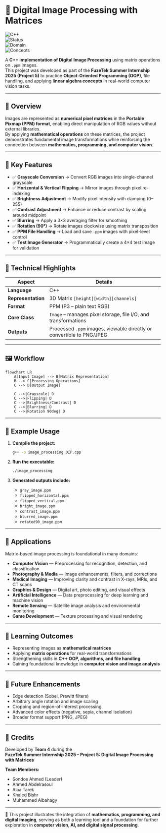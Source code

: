 # 📸 Digital Image Processing with Matrices  

![C++](https://img.shields.io/badge/Language-C++-blue.svg)  
![Status](https://img.shields.io/badge/Status-In_Progress-yellow.svg)  
![Domain](https://img.shields.io/badge/Topic-Computer_Vision-blueviolet.svg)  
![Concepts](https://img.shields.io/badge/Core-Matrix_Operations-white.svg)  

A **C++ implementation of Digital Image Processing** using matrix operations on `.ppm` images.  
This project was developed as part of the **FuzeTek Summer Internship 2025 (Project 5)** to practice **Object-Oriented Programming (OOP)**, file handling, and applying **linear algebra concepts** in real-world computer vision tasks.  

---

## 🔹 Overview  

Images are represented as **numerical pixel matrices** in the **Portable Pixmap (PPM) format**, enabling direct manipulation of RGB values without external libraries.  
By applying **mathematical operations** on these matrices, the project demonstrates fundamental image transformations while reinforcing the connection between **mathematics, programming, and computer vision**.  

---

## 🚀 Key Features  

- ✅ **Grayscale Conversion** → Convert RGB images into single-channel grayscale  
- ✅ **Horizontal & Vertical Flipping** → Mirror images through pixel re-indexing  
- ✅ **Brightness Adjustment** → Modify pixel intensity with clamping (0–255)  
- ✅ **Contrast Adjustment** → Enhance or reduce contrast by scaling around midpoint  
- ✅ **Blurring** → Apply a 3×3 averaging filter for smoothing  
- ✅ **Rotation (90°)** → Rotate images clockwise using matrix transposition  
- ✅ **PPM File Handling** → Load and save `.ppm` images with pixel-level control  
- ✅ **Test Image Generator** → Programmatically create a 4×4 test image for validation  

---

## 📂 Technical Highlights  

| Aspect              | Details |
|---------------------|---------|
| **Language**        | C++ |
| **Representation**  | 3D Matrix `[height][width][channels]` |
| **Format**          | PPM (P3 – plain text RGB) |
| **Core Class**      | `Image` – manages pixel storage, file I/O, and transformations |
| **Outputs**         | Processed `.ppm` images, viewable directly or convertible to PNG/JPEG |

---

## 🖼️ Workflow  

```mermaid
flowchart LR
    A[Input Image] --> B[Matrix Representation]
    B --> C[Processing Operations]
    C --> D[Output Image]

    C -->|Grayscale| D
    C -->|Flipping| D
    C -->|Brightness/Contrast| D
    C -->|Blurring| D
    C -->|Rotation 90deg| D
```

---

## 📖 Example Usage  

1. **Compile the project:**  
   ```bash
   g++ -o image_processing DIP.cpp
   ```  

2. **Run the executable:**  
   ```bash
   ./image_processing
   ```  

3. **Generated outputs include:**  
   - `gray_image.ppm`  
   - `flipped_horizontal.ppm`  
   - `flipped_vertical.ppm`  
   - `bright_image.ppm`  
   - `contrast_image.ppm`  
   - `blurred_image.ppm`  
   - `rotated90_image.ppm`  

---

## 📑 Applications  

Matrix-based image processing is foundational in many domains:  

- **Computer Vision** — Preprocessing for recognition, detection, and classification  
- **Photography & Media** — Image enhancements, filters, and corrections  
- **Medical Imaging** — Improving clarity and contrast in X-rays, MRIs, and CT scans  
- **Graphics & Design** — Digital art, photo editing, and visual effects  
- **Artificial Intelligence** — Data preprocessing for deep learning and machine vision  
- **Remote Sensing** — Satellite image analysis and environmental monitoring  
- **Game Development** — Texture processing and visual rendering  

---

## 🎯 Learning Outcomes  

- Representing images as **mathematical matrices**  
- Applying **matrix operations** for real-world transformations  
- Strengthening skills in **C++ OOP, algorithms, and file handling**  
- Gaining foundational knowledge in **computer vision and image analysis**  

---

## 🔮 Future Enhancements  

- Edge detection (Sobel, Prewitt filters)  
- Arbitrary angle rotation and image scaling  
- Cropping and region-of-interest processing  
- Advanced color effects (negative, sepia, channel isolation)  
- Broader format support (PNG, JPEG)  

---

## 🤝 Credits  

Developed by **Team 4** during the  
**FuzeTek Summer Internship 2025 – Project 5: Digital Image Processing with Matrices**  

**Team Members:**  
- Sondos Ahmed (Leader)  
- Ahmed Abdelrasoul  
- Alaa Tarek  
- Khaled Bishr  
- Muhammed Albahagy  

---

💫 This project illustrates the integration of **mathematics, programming, and digital imaging**, serving as both a learning tool and a foundation for further exploration in **computer vision, AI, and digital signal processing**.
